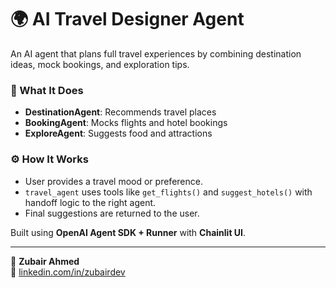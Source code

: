 # 🌍 AI Travel Designer Agent

An AI agent that plans full travel experiences by combining destination ideas, mock bookings, and exploration tips.

### 🧠 What It Does

- **DestinationAgent**: Recommends travel places
- **BookingAgent**: Mocks flights and hotel bookings
- **ExploreAgent**: Suggests food and attractions

### ⚙️ How It Works

- User provides a travel mood or preference.
- `travel_agent` uses tools like `get_flights()` and `suggest_hotels()` with handoff logic to the right agent.
- Final suggestions are returned to the user.

Built using **OpenAI Agent SDK + Runner** with **Chainlit UI**.

---

👤 **Zubair Ahmed**  
🔗 [linkedin.com/in/zubairdev](https://www.linkedin.com/posts/zubair-ahmed-06aa13194_just-completed-3-ai-multi-agent-assignments-activity-7352210495245815808-0cDd?utm_source=share&utm_medium=member_desktop&rcm=ACoAAC22XZIBQ0a5Md61VVi5F2CIGwUHTVIsTa0)
